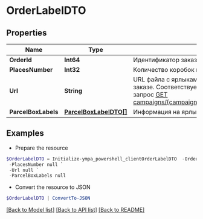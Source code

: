 # OrderLabelDTO
## Properties

Name | Type | Description | Notes
------------ | ------------- | ------------- | -------------
**OrderId** | **Int64** | Идентификатор заказа. | 
**PlacesNumber** | **Int32** | Количество коробок в заказе. | 
**Url** | **String** | URL файла с ярлыками‑наклейками на все коробки в заказе.  Соответствует URL, по которому выполняется запрос [GET campaigns/{campaignId}/orders/{orderId}/delivery/labels](../../reference/orders/generateOrderLabels.md).  | 
**ParcelBoxLabels** | [**ParcelBoxLabelDTO[]**](ParcelBoxLabelDTO.md) | Информация на ярлыке. | 

## Examples

- Prepare the resource
```powershell
$OrderLabelDTO = Initialize-ympa_powershell_clientOrderLabelDTO  -OrderId null `
 -PlacesNumber null `
 -Url null `
 -ParcelBoxLabels null
```

- Convert the resource to JSON
```powershell
$OrderLabelDTO | ConvertTo-JSON
```

[[Back to Model list]](../README.md#documentation-for-models) [[Back to API list]](../README.md#documentation-for-api-endpoints) [[Back to README]](../README.md)

